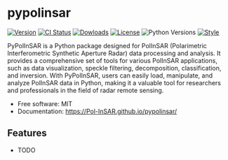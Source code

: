# pypolinsar

<p align="center">

[![Version](http://img.shields.io/pypi/v/pypolinsar?color=brightgreen)](https://pypi.python.org/pypi/pypolinsar)
[![CI Status](https://github.com/Pol-InSAR/pypolinsar/actions/workflows/release.yml/badge.svg)](https://github.com/Pol-InSAR/pypolinsar)
[![Dowloads](https://img.shields.io/pypi/dm/pypolinsar)](https://pypi.org/project/pypolinsar/)
[![License](https://img.shields.io/pypi/l/pypolinsar)](https://opensource.org/licenses/BSD-2-Clause)
![Python Versions](https://img.shields.io/pypi/pyversions/pypolinsar)
[![Style](https://img.shields.io/badge/code%20style-black-000000.svg)](https://github.com/psf/black)

</p>

PyPolInSAR is a Python package designed for PolInSAR (Polarimetric Interferometric Synthetic Aperture Radar) data processing and analysis. It provides a comprehensive set of tools for various PolInSAR applications, such as data visualization, speckle filtering, decomposition, classification, and inversion. With PyPolInSAR, users can easily load, manipulate, and analyze PolInSAR data in Python, making it a valuable tool for researchers and professionals in the field of radar remote sensing.

-   Free software: MIT
-   Documentation: <https://Pol-InSAR.github.io/pypolinsar/>

## Features

-   TODO
